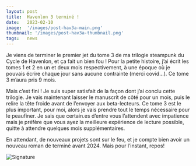 ```yaml
---
layout: post
title:  Havenlon 3 terminé !
date:   2023-02-10
image:  '/images/post-hav3a-main.png'
thumbnail: '/images/post-hav3a-thumbnail.png'
tags:   news
---
```


Je viens de terminer le premier jet du tome 3 de ma trilogie steampunk du Cycle de Havenlon, et ça fait un bien fou ! Pour la petite histoire, j’ai écrit les tomes 1 et 2 en un et deux mois respectivement, à une époque où je pouvais écrire chaque jour sans aucune contrainte (merci covid…). Ce tome 3 m’aura pris 9 mois.

Mais c’est fini ! Je suis super satisfait de la façon dont j’ai conclu cette trilogie. Je vais maintenant laisser le manuscrit de côté pour un mois, puis le relire la tête froide avant de l’envoyer aux beta-lecteurs. Ce tome 3 est le plus important, pour moi, alors je vais prendre tout le temps nécessaire pour le peaufiner. Je sais que certain.es d’entre vous l’attendent avec impatience mais je préfère que vous ayez la meilleure expérience de lecture possible, quitte à attendre quelques mois supplémentaires.

En attendant, de nouveaux projets sont sur le feu, et je compte bien avoir un nouveau roman de terminé avant 2024. Mais pour l’instant, repos!

![Signature]({{site.baseurl}}/images/signature-doree2.png)
